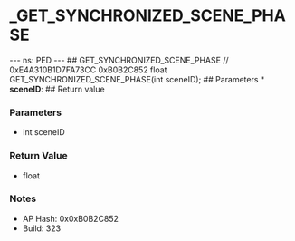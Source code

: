 # _GET_SYNCHRONIZED_SCENE_PHASE

--- ns: PED --- ## GET_SYNCHRONIZED_SCENE_PHASE  // 0xE4A310B1D7FA73CC 0xB0B2C852 float GET_SYNCHRONIZED_SCENE_PHASE(int sceneID);   ## Parameters * **sceneID**:  ## Return value

### Parameters
* int sceneID

### Return Value
* float

### Notes
* AP Hash: 0x0xB0B2C852
* Build: 323

